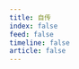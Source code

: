```yaml
---
title: 自传
index: false
feed: false
timeline: false
article: false
---
```


<div class="catalog-display-container">
  <Catalog base='/articles/books/autobiography/' />
</div>